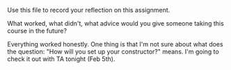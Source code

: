 Use this file to record your reflection on this assignment. 

What worked, what didn't, what advice would you give someone taking this course in the future?

Everything worked honestly. 
One thing is that I'm not sure about what does the question: "How will you set up your constructor?" means. 
I'm going to check it out with TA tonight (Feb 5th).
